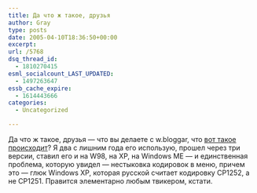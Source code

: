 ```yaml
---
title: Да что ж такое, друзья
author: Gray
type: posts
date: 2005-04-10T18:36:50+00:00
excerpt:
url: /5768
dsq_thread_id:
  - 1810270415
esml_socialcount_LAST_UPDATED:
  - 1497263647
essb_cache_expire:
  - 1614443666
categories:
  - Uncategorized

---
```








Да что ж такое, друзья &#8212; что вы делаете с w.bloggar, что <a href="http://inforedesign.com/2005/04/08/wbloggar-dubl-2/" target="_blank">вот такое происходит</a>? Я два с лишним года его использую, прошел через три версии, ставил его и на W98, на XP, на Windows ME &#8212; и единственная проблема, которую увидел &#8212; нестыковка кодировок в меню, причем это &#8212; глюк Windows XP, которая русской считает кодировку CP1252, а не CP1251. Правится элементарно любым твикером, кстати.